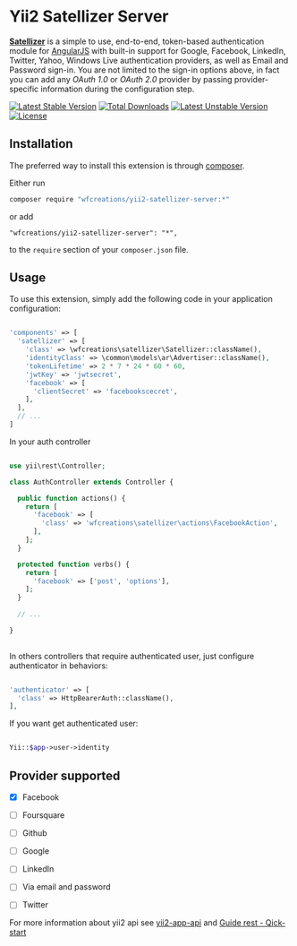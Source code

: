 # Yii2 Satellizer Server

[**Satellizer**](https://github.com/sahat/satellizer) is a simple to use, end-to-end, token-based authentication module
for [AngularJS](http://angularjs.org) with built-in support for Google, Facebook,
LinkedIn, Twitter, Yahoo, Windows Live authentication providers, as well as Email and Password
sign-in. You are not limited to the sign-in options above, in fact you can add
any *OAuth 1.0* or *OAuth 2.0* provider by passing provider-specific information
during the configuration step.

[![Latest Stable Version](https://poser.pugx.org/wfcreations/yii2-satellizer-server/v/stable)](https://packagist.org/packages/wfcreations/yii2-satellizer-server) [![Total Downloads](https://poser.pugx.org/wfcreations/yii2-satellizer-server/downloads)](https://packagist.org/packages/wfcreations/yii2-satellizer-server) [![Latest Unstable Version](https://poser.pugx.org/wfcreations/yii2-satellizer-server/v/unstable)](https://packagist.org/packages/wfcreations/yii2-satellizer-server) [![License](https://poser.pugx.org/wfcreations/yii2-satellizer-server/license)](https://packagist.org/packages/wfcreations/yii2-satellizer-server)

Installation
------------

The preferred way to install this extension is through [composer](https://getcomposer.org/).

Either run

```bash
composer require "wfcreations/yii2-satellizer-server:*"
```

or add

```
"wfcreations/yii2-satellizer-server": "*",
```

to the `require` section of your `composer.json` file.

Usage
-----

To use this extension, simply add the following code in your application configuration:

```php

'components' => [
  'satellizer' => [
    'class' => \wfcreations\satellizer\Satellizer::className(),
    'identityClass' => \common\models\ar\Advertiser::className(),
    'tokenLifetime' => 2 * 7 * 24 * 60 * 60,
    'jwtKey' => 'jwtsecret',
    'facebook' => [
      'clientSecret' => 'facebookscecret',
    ],
  ],
  // ...
]

```

In your auth controller

```php

use yii\rest\Controller;

class AuthController extends Controller {

  public function actions() {
    return [
      'facebook' => [
        'class' => 'wfcreations\satellizer\actions\FacebookAction',
      ],
    ];
  }

  protected function verbs() {
    return [
      'facebook' => ['post', 'options'],
    ];
  }
  
  // ...

}
  
```

In others controllers that require authenticated user, just configure authenticator in behaviors:

```php

'authenticator' => [
  'class' => HttpBearerAuth::className(),
],

```

If you want get authenticated user:

```php

Yii::$app->user->identity

```

Provider supported
-----

- [X] Facebook
- [ ] Foursquare
- [ ] Github
- [ ] Google
- [ ] LinkedIn
- [ ] Via email and password
- [ ] Twitter



For more information about yii2 api see [yii2-app-api](https://github.com/wfcreations/yii2-app-api) and [Guide rest - Qick-start](http://www.yiiframework.com/doc-2.0/guide-rest-quick-start.html)
